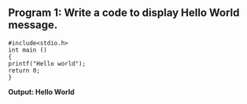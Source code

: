 ## Program 1: Write a code to display Hello World message.
```
#include<stdio.h>
int main ()
{
printf("Hello world");
return 0;
}
```
**Output: Hello World**
